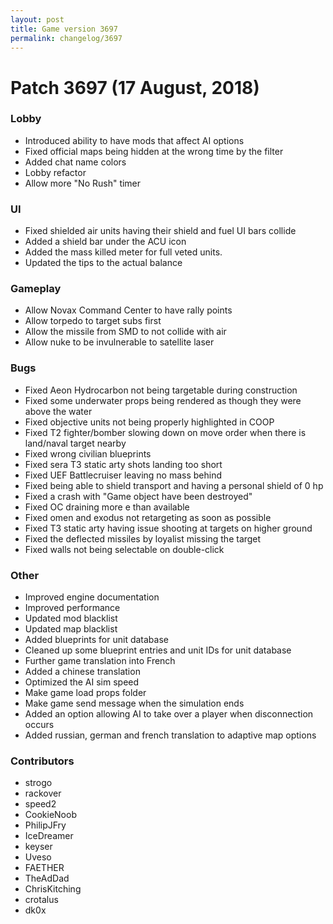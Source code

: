 ```yaml
---
layout: post
title: Game version 3697
permalink: changelog/3697
---
```


# Patch 3697 (17 August, 2018)

### Lobby

- Introduced ability to have mods that affect AI options
- Fixed official maps being hidden at the wrong time by the filter
- Added chat name colors
- Lobby refactor
- Allow more "No Rush" timer

### UI

- Fixed shielded air units having their shield and fuel UI bars collide
- Added a shield bar under the ACU icon
- Added the mass killed meter for full veted units.
- Updated the tips to the actual balance

### Gameplay

- Allow Novax Command Center to have rally points
- Allow torpedo to target subs first
- Allow the missile from SMD to not collide with air
- Allow nuke to be invulnerable to satellite laser

### Bugs

- Fixed Aeon Hydrocarbon not being targetable during construction
- Fixed some underwater props being rendered as though they were above the water
- Fixed objective units not being properly highlighted in COOP
- Fixed T2 fighter/bomber slowing down on move order when there is land/naval target nearby
- Fixed wrong civilian blueprints
- Fixed sera T3 static arty shots landing too short
- Fixed UEF Battlecruiser leaving no mass behind
- Fixed being able to shield transport and having a personal shield of 0 hp
- Fixed a crash with "Game object have been destroyed"
- Fixed OC draining more e than available
- Fixed omen and exodus not retargeting as soon as possible
- Fixed T3 static arty having issue shooting at targets on higher ground
- Fixed the deflected missiles by loyalist missing the target
- Fixed walls not being selectable on double-click

### Other

- Improved engine documentation
- Improved performance
- Updated mod blacklist
- Updated map blacklist
- Added blueprints for unit database
- Cleaned up some blueprint entries and unit IDs for unit database
- Further game translation into French
- Added a chinese translation
- Optimized the AI sim speed
- Make game load props folder
- Make game send message when the simulation ends
- Added an option allowing AI to take over a player when disconnection occurs
- Added russian, german and french translation to adaptive map options

### Contributors

- strogo
- rackover
- speed2
- CookieNoob
- PhilipJFry
- IceDreamer
- keyser
- Uveso
- FAETHER
- TheAdDad
- ChrisKitching
- crotalus
- dk0x
